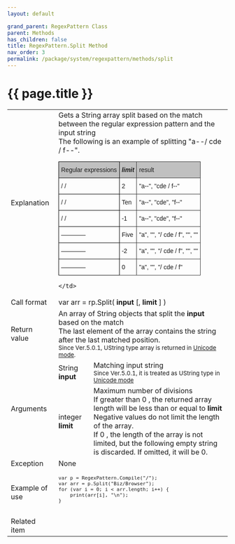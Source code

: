 ```yaml
---
layout: default

grand_parent: RegexPattern Class
parent: Methods
has_children: false
title: RegexPattern.Split Method
nav_order: 3
permalink: /package/system/regexpattern/methods/split
---
```

# {{ page.title }}

<table>
  <tr>
    <td>Explanation</td>
    <td colspan="2">Gets a String array split based on the match between the regular expression pattern and the input string<br>The following is an example of splitting "a--/ cde / f--".
       <style type="text/css">
.tg  {border-collapse:collapse;border-spacing:0;}
.tg td{border-color:black;border-style:solid;border-width:1px;font-family:Arial, sans-serif;font-size:14px;
  overflow:hidden;padding:10px 5px;word-break:normal;}
.tg th{border-color:black;border-style:solid;border-width:1px;font-family:Arial, sans-serif;font-size:14px;
  font-weight:normal;overflow:hidden;padding:10px 5px;word-break:normal;}
.tg .tg-rkel{background-color:#c0c0c0;border-color:#343434;text-align:left;vertical-align:top}
.tg .tg-f7v4{background-color:#c0c0c0;border-color:#000000;text-align:left;vertical-align:top}
.tg .tg-vckx{background-color:#c0c0c0;border-color:#343434;font-style:italic;font-weight:bold;text-align:left;vertical-align:top}
.tg .tg-73oq{border-color:#000000;text-align:left;vertical-align:top}
.tg .tg-ur59{border-color:#343434;text-align:left;vertical-align:top}
</style>
<table class="tg">
<thead>
  <tr>
    <th class="tg-f7v4">Regular expressions</th>
    <th class="tg-vckx">limit</th>
    <th class="tg-rkel">result</th>
  </tr>
</thead>
<tbody>
  <tr>
    <td class="tg-73oq">/ /</td>
    <td class="tg-ur59">2</td>
    <td class="tg-ur59">"a--", "cde / f--"</td>
  </tr>
  <tr>
    <td class="tg-73oq">/ /</td>
    <td class="tg-ur59">Ten</td>
    <td class="tg-ur59">"a--", "cde", "f--"</td>
  </tr>
  <tr>
    <td class="tg-73oq">/ /</td>
    <td class="tg-ur59">-1</td>
    <td class="tg-ur59">"a--", "cde", "f--"</td>
  </tr>
  <tr>
    <td class="tg-73oq">――――</td>
    <td class="tg-ur59">Five</td>
    <td class="tg-ur59">"a", "", "/ cde / f", "", ""</td>
  </tr>
  <tr>
    <td class="tg-73oq">――――</td>
    <td class="tg-ur59">-2</td>
    <td class="tg-ur59">"a", "", "/ cde / f", "", ""</td>
  </tr>
  <tr>
    <td class="tg-73oq">――――</td>
    <td class="tg-ur59">0</td>
    <td class="tg-ur59">"a", "", "/ cde / f"</td>
  </tr>
</tbody>
</table>
    
    
    </td>
  </tr>
  <tr>
    <td>Call format</td>
    <td colspan="2">var arr = rp.Split( <b>input</b> [, <b>limit</b> ] )</td>
  </tr>
  <tr>
    <td>Return value</td>
    <td colspan="2">An array of String objects that split the <b>input</b> based on the match<br>The last element of the array contains the string after the last matched position.<br><small>Since Ver.5.0.1, UString type array is returned in <a href="/package/system/regexpattern">Unicode mode</a>.
 
  <tr>
    <td rowspan="2">Arguments</td>
    <td>String <b>input</b></td>
    <td>Matching input string<br><small>Since Ver.5.0.1, it is treated as UString type in <a href="/package/system/regexpattern">Unicode mode</a>
  <tr>
    <td>integer <b>limit</b></td>
    <td>Maximum number of divisions<br>If greater than 0 , the returned array length will be less than or equal to <b>limit</b><br>Negative values ​​do not limit the length of the array.<br>If 0 , the length of the array is not limited, but the following empty string is discarded. If omitted, it will be 0.</td>
  </tr>
  <tr>
    <td>Exception</td>
    <td colspan="2">None</td>
  </tr>
  <tr>
    <td>Example of use</td>
    <td colspan="2"><code><pre>
var p = RegexPattern.Compile("/");
var arr = p.Split("Biz/Browser");
for (var i = 0; i < arr.length; i++) {
    print(arr[i], "\n");
}
    </pre></code></td>
  </tr>
  <tr>
    <td>Related item</td>
    <td colspan="2"></td>
  </tr>

